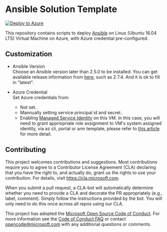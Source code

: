 # Ansible Solution Template
[![Deploy to Azure](http://azuredeploy.net/deploybutton.png)](https://ms.portal.azure.com/#create/azure-oss.ansible)

This repository contains scripts to deploy [Ansible](https://www.ansible.com/) on Linux (Ubuntu 16.04 LTS) Virtual Machine on Azure, with Azure credential pre-configured.


## Customization
- Ansible Version  
  Choose an Ansible version later than 2.5.0 to be installed. You can get available release information from [here](https://github.com/ansible/ansible/releases), such as 2.7.4. And it is ok to fill in "latest". 

- Azure Credential  
  Set Azure credentials from:
  - Not set.
  - Mannually setting service principal id and secret.
  - Enabling [Managed Service Identity](https://docs.microsoft.com/en-us/azure/active-directory/managed-identities-azure-resources/overview) on this VM. In this case, you will need to grant appriopriate role assignment to VM's system assigned identity, via az cli, portal or arm template, please refer to [this article](https://docs.microsoft.com/en-us/azure/role-based-access-control/role-assignments-portal) for more detail.




## Contributing

This project welcomes contributions and suggestions.  Most contributions require you to agree to a
Contributor License Agreement (CLA) declaring that you have the right to, and actually do, grant us
the rights to use your contribution. For details, visit https://cla.microsoft.com.

When you submit a pull request, a CLA-bot will automatically determine whether you need to provide
a CLA and decorate the PR appropriately (e.g., label, comment). Simply follow the instructions
provided by the bot. You will only need to do this once across all repos using our CLA.

This project has adopted the [Microsoft Open Source Code of Conduct](https://opensource.microsoft.com/codeofconduct/).
For more information see the [Code of Conduct FAQ](https://opensource.microsoft.com/codeofconduct/faq/) or
contact [opencode@microsoft.com](mailto:opencode@microsoft.com) with any additional questions or comments.
